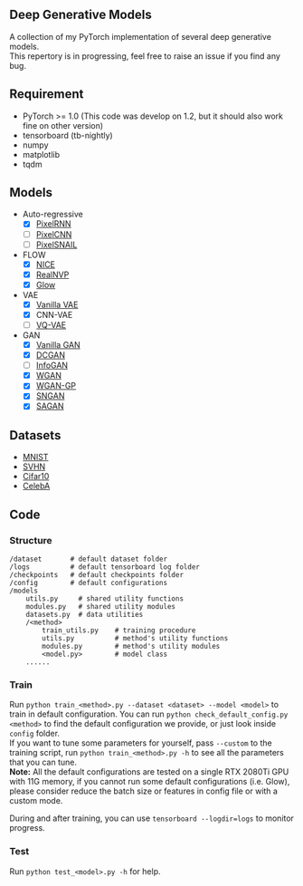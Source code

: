 ## Deep Generative Models
A collection of my PyTorch implementation of several deep generative models.  
This repertory is in progressing, feel free to raise an issue if you find any bug. 

## Requirement  
* PyTorch >= 1.0 (This code was develop on 1.2, but it should also work fine on other version)
* tensorboard (tb-nightly)
* numpy
* matplotlib
* tqdm

## Models
* Auto-regressive
  * [x] [PixelRNN](http://arxiv.org/abs/1601.06759)
  * [ ] [PixelCNN](http://arxiv.org/abs/1606.05328)
  * [ ] [PixelSNAIL](http://arxiv.org/abs/1712.09763)
* FLOW
  - [x] [NICE](https://arxiv.org/abs/1410.8516)
  - [x] [RealNVP](http://arxiv.org/abs/1605.08803)
  - [x] [Glow](http://arxiv.org/abs/1807.03039)
* VAE
  * [x] [Vanilla VAE](http://arxiv.org/abs/1312.6114)
  * [x] CNN-VAE
  * [ ] [VQ-VAE](http://arxiv.org/abs/1711.00937)
* GAN
  * [x] [Vanilla GAN](https://arxiv.org/abs/1406.2661)
  * [x] [DCGAN](https://arxiv.org/abs/1511.06434)
  * [ ] [InfoGAN](http://arxiv.org/abs/1606.03657)
  * [x] [WGAN](http://arxiv.org/abs/1701.07875)
  * [x] [WGAN-GP](https://arxiv.org/abs/1704.00028)
  * [x] [SNGAN](http://arxiv.org/abs/1802.05957)
  * [x] [SAGAN](http://arxiv.org/abs/1805.08318)
  
## Datasets  
* [MNIST](http://yann.lecun.com/exdb/mnist/)
* [SVHN](http://ufldl.stanford.edu/housenumbers/)
* [Cifar10](https://www.cs.toronto.edu/~kriz/cifar.html)
* [CelebA](http://mmlab.ie.cuhk.edu.hk/projects/CelebA.html)

## Code  
### Structure  
```
/dataset       # default dataset folder
/logs          # default tensorboard log folder
/checkpoints   # default checkpoints folder
/config        # default configurations
/models
    utils.py     # shared utility functions
    modules.py   # shared utility modules
    datasets.py  # data utilities
    /<method>
        train_utils.py    # training procedure
        utils.py          # method's utility functions
        modules.py        # method's utility modules
        <model.py>        # model class
    ......
```
### Train  
Run `python train_<method>.py --dataset <dataset> --model <model>` to train in default configuration.
You can run `python check_default_config.py <method>` to find the default configuration we provide, or just look inside `config` folder.  
If you want to tune some parameters for yourself, pass `--custom` to the training script, run `python train_<method>.py -h` to see all the parameters that you can tune.  
**Note:** All the default configurations are tested on a single RTX 2080Ti GPU with 11G memory, if you cannot run some default configurations (i.e. Glow), please consider reduce the batch size or features in config file or with a custom mode.  

During and after training, you can use `tensorboard --logdir=logs` to monitor progress.

### Test  
Run `python test_<model>.py -h` for help.